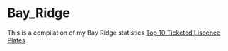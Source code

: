 # Bay_Ridge
This is a compilation of my Bay Ridge statistics
[Top 10 Ticketed Liscence Plates](http://github.com//LaoevanSVU/Bay_Ridge/blob/Bay-Ridge/HW%202.4.pdf)
